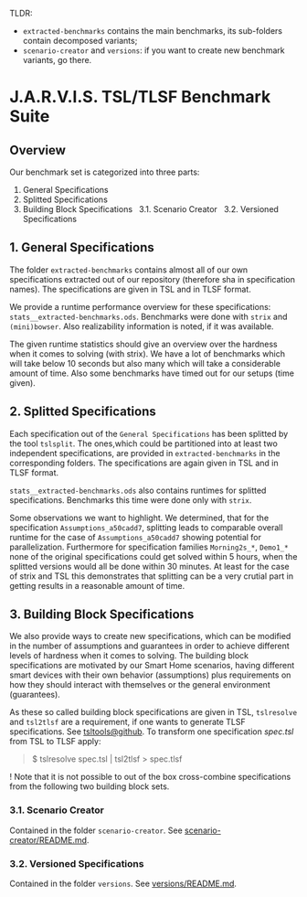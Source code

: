 TLDR:
- `extracted-benchmarks` contains the main benchmarks, its sub-folders contain decomposed variants;
- `scenario-creator` and `versions`: if you want to create new benchmark variants, go there.


# J.A.R.V.I.S. TSL/TLSF Benchmark Suite

## Overview
Our benchmark set is categorized into three parts:
1. General Specifications
2. Splitted Specifications
3. Building Block Specifications
&nbsp;&nbsp;3.1. Scenario Creator
&nbsp;&nbsp;3.2. Versioned Specifications

## 1. General Specifications
The folder `extracted-benchmarks` contains almost all of our own specifications extracted out of our repository (therefore sha in specification names).
The specifications are given in TSL and in TLSF format.

We provide a runtime performance overview for these specifications: `stats__extracted-benchmarks.ods`. Benchmarks were done with `strix` and `(mini)bowser`. Also realizability information is noted, if it was available.

The given runtime statistics should give an overview over the hardness when it comes to solving (with strix).
We have a lot of benchmarks which will take below 10 seconds but also many which will take a considerable amount of time. Also some benchmarks have timed out for our setups (time given).

## 2. Splitted Specifications
Each specification out of the `General Specifications` has been splitted by the tool `tslsplit`. The ones,which could be partitioned into at least two independent specifications, are provided in `extracted-benchmarks` in the corresponding folders.
The specifications are again given in TSL and in TLSF format.

`stats__extracted-benchmarks.ods` also contains runtimes for splitted specifications. Benchmarks this time were done only with `strix`.

Some observations we want to highlight. We determined, that for the specification `Assumptions_a50cadd7`, splitting leads to comparable overall runtime for the case of `Assumptions_a50cadd7` showing potential for parallelization. Furthermore for specification families `Morning2s_*`, `Demo1_*` none of the original specifications could get solved within 5 hours, when the splitted versions would all be done within 30 minutes. At least for the case of strix and TSL this demonstrates that splitting can be a very crutial part in getting results in a reasonable amount of time.


## 3. Building Block Specifications
We also provide ways to create new specifications, which can be modified in the number of assumptions and guarantees in order to achieve different levels of hardness when it comes to solving.
The building block specifications are motivated by our Smart Home scenarios, having different smart devices with their own behavior (assumptions) plus requirements on how they should interact with themselves or the general environment (guarantees).

As these so called building block specifications are given in TSL, `tslresolve` and `tsl2tlsf` are a requirement, if one wants to generate TLSF specifications. See [tsltools@github](https://github.com/reactive-systems/tsltools).
To transform one specification *spec.tsl* from TSL to TLSF apply:
>$ tslresolve spec.tsl | tsl2tlsf > spec.tlsf

! Note that it is not possible to out of the box cross-combine specifications from the following two building block sets.

### 3.1. Scenario Creator
Contained in the folder `scenario-creator`.
See [scenario-creator/README.md](scenario-creator/README.md).
### 3.2. Versioned Specifications
Contained in the folder `versions`.
See [versions/README.md](versions/README.md).
